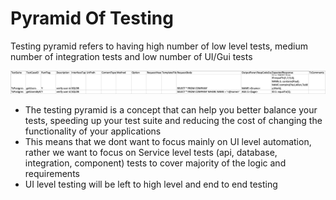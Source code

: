 # Pyramid Of Testing

Testing pyramid refers to having high number of low level tests, medium number of integration tests and low number of UI/Gui tests

![](../.gitbook/assets/image%20%2857%29.png)

* The testing pyramid is a concept that can help you better balance your tests, speeding up your test suite and reducing the cost of changing the functionality of your applications
* This means that we dont want to focus mainly on UI level automation, rather we want to focus on Service level tests \(api, database, integration, component\) tests to cover majority of the logic and requirements
* UI level testing will be left to high level and end to end testing


